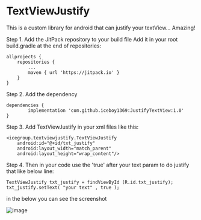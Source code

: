 # TextViewJustify

This is a custom library for android that can justify your textView... Amazing!

Step 1. Add the JitPack repository to your build file
Add it in your root build.gradle at the end of repositories:

	allprojects {
		repositories {
			...
			maven { url 'https://jitpack.io' }
		}
	}
  
  
Step 2. Add the dependency

	dependencies {
	        implementation 'com.github.iceboy1369:JustifyTextView:1.0'
	}
	


Step 3. Add TextViewJustify in your xml files like this:

	<icegroup.textviewjustify.TextViewJustify
		android:id="@+id/txt_justify"
		android:layout_width="match_parent"
		android:layout_height="wrap_content"/>


Step 4. Then in your code use the 'true' after your text param to do justify that like below line:

	TextViewJustify txt_justify = findViewById (R.id.txt_justify);
	txt_justify.setText( "your text" , true );

in the below you can see the screenshot

![image](https://user-images.githubusercontent.com/27196670/50384099-11538e00-06d5-11e9-8f19-122eae0cd7a7.png=250x250)

